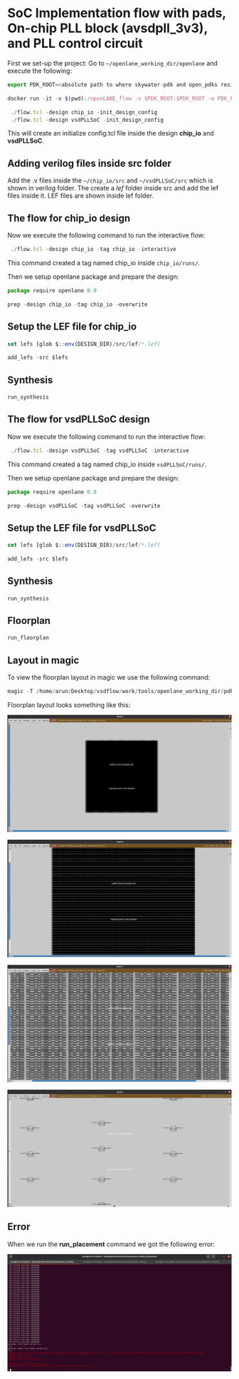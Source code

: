 # SoC Implementation flow with pads, On-chip PLL block (avsdpll_3v3), and PLL control circuit

First we set-up the project: Go to `~/openlane_working_dir/openlane` and execute the following:
```javascript 
export PDK_ROOT=<absolute path to where skywater-pdk and open_pdks reside>
```
```javascript 
docker run -it -v $(pwd):/openLANE_flow -v $PDK_ROOT:$PDK_ROOT -e PDK_ROOT=$PDK_ROOT -u $(id -u $USER):$(id -g $USER) openlane:rc6
```
```javascript 
 ./flow.tcl -design chip_io -init_design_config
 ./flow.tcl -design vsdPLLSoC -init_design_config
```
This will create an initialize config.tcl file inside the design **chip_io** and **vsdPLLSoC**.

## Adding verilog files inside src folder

Add the .v files inside the `~/chip_io/src` and `~/vsdPLLSoC/src` which is shown in verilog folder. The create a _lef_ folder inside src and add the lef files inside it. LEF files are shown inside lef folder.

## The flow for chip_io design

Now we execute the following command to run the interactive flow:
```javascript 
 ./flow.tcl -design chip_io -tag chip_io -interactive
```
This command created a tag named chip_io inside `chip_io/runs/`.
 
Then we setup openlane package and prepare the design:
```javascript 
package require openlane 0.9
```
```javascript 
prep -design chip_io -tag chip_io -overwrite
```

## Setup the LEF file for chip_io
```javascript 
set lefs [glob $::env(DESIGN_DIR)/src/lef/*.lef]
```
```javascript 
add_lefs -src $lefs
```

## Synthesis
```javascript 
run_synthesis
```

## The flow for vsdPLLSoC design

Now we execute the following command to run the interactive flow:
```javascript 
 ./flow.tcl -design vsdPLLSoC -tag vsdPLLSoC -interactive
```
This command created a tag named chip_io inside `vsdPLLSoC/runs/`.
 
Then we setup openlane package and prepare the design:
```javascript 
package require openlane 0.9
```
```javascript 
prep -design vsdPLLSoC -tag vsdPLLSoC -overwrite
```

## Setup the LEF file for vsdPLLSoC
```javascript 
set lefs [glob $::env(DESIGN_DIR)/src/lef/*.lef]
```
```javascript 
add_lefs -src $lefs
```

## Synthesis
```javascript 
run_synthesis
```

## Floorplan
```javascript
run_floorplan
```

## Layout in magic

To view the floorplan layout in magic we use the following command:
```javascript
magic -T /home/arun/Desktop/vsdflow/work/tools/openlane_working_dir/pdks/sky130A/libs.tech/magic lef read ../../tmp/merged.lef def read vsdPLLSoC.floorplan.def &
```
Floorplan layout looks something like this:

![](/fig/floorplan1.png)

![](/fig/floorplan2.png)

![](/fig/floorplan3.png)

![](/fig/floorplan4.png)


## Error

When we run the **run_placement** command we got the following error:

![](/fig/overlap.png)



